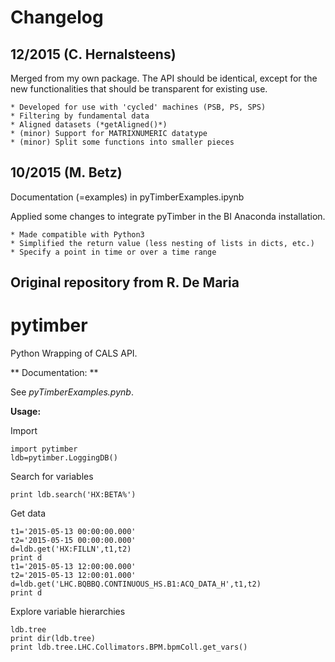 # Changelog

## 12/2015 (C. Hernalsteens)

Merged from my own package. The API should be identical, except for the new functionalities that should be transparent for existing use.

    * Developed for use with 'cycled' machines (PSB, PS, SPS)
    * Filtering by fundamental data
    * Aligned datasets (*getAligned()*)
    * (minor) Support for MATRIXNUMERIC datatype
    * (minor) Split some functions into smaller pieces

## 10/2015 (M. Betz)

Documentation (=examples) in pyTimberExamples.ipynb

Applied some changes to integrate pyTimber in the BI Anaconda installation.

    * Made compatible with Python3
    * Simplified the return value (less nesting of lists in dicts, etc.)
    * Specify a point in time or over a time range
    
## Original repository from R. De Maria


# pytimber

Python Wrapping of CALS API. 

** Documentation: **

See *pyTimberExamples.pynb*.

**Usage:**

Import

    import pytimber
    ldb=pytimber.LoggingDB()

Search for variables

    print ldb.search('HX:BETA%')

Get data

    t1='2015-05-13 00:00:00.000'
    t2='2015-05-15 00:00:00.000'
    d=ldb.get('HX:FILLN',t1,t2)
    print d
    t1='2015-05-13 12:00:00.000'
    t2='2015-05-13 12:00:01.000'
    d=ldb.get('LHC.BQBBQ.CONTINUOUS_HS.B1:ACQ_DATA_H',t1,t2)
    print d

Explore variable hierarchies

    ldb.tree
    print dir(ldb.tree)
    print ldb.tree.LHC.Collimators.BPM.bpmColl.get_vars()
